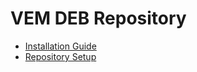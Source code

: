 # VEM DEB Repository

- [Installation Guide](./installation.md)
- [Repository Setup](./repository.md)

